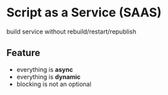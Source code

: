 # Script as a Service (SAAS)
build service without rebuild/restart/republish

## Feature
* everything is __async__
* everything is __dynamic__
* blocking is not an optional